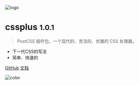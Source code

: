 ![logo](/assets/images/logo.png)

# cssplus <small>1.0.1</small>

> PostCSS 插件包，一个现代的、灵活的、优雅的 CSS 处理器。

- 下一代CSS的写法
- 简单、快速的

[GitHub](https://github.com/thoughtbit/postcss-cssplus/)
[文档](/introduction/install)

![color](#e4fff7)
